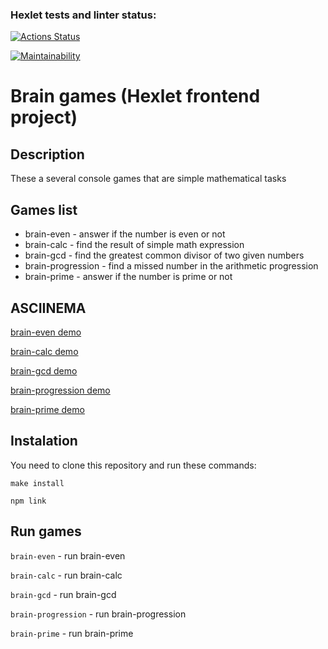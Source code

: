 ### Hexlet tests and linter status:
[![Actions Status](https://github.com/allburtseva/frontend-project-44/workflows/hexlet-check/badge.svg)](https://github.com/allburtseva/frontend-project-44/actions)

[![Maintainability](https://api.codeclimate.com/v1/badges/5268022f53e6d12a3aa7/maintainability)](https://codeclimate.com/github/allburtseva/frontend-project-44/maintainability)

# Brain games (Hexlet frontend project)
## Description
These a several console games that are simple mathematical tasks
## Games list
* brain-even - answer if the number is even or not
* brain-calc - find the result of simple math expression
* brain-gcd - find the greatest common divisor of two given numbers
* brain-progression - find a missed number in the arithmetic progression
* brain-prime - answer if the number is prime or not

## ASCIINEMA
[brain-even demo](https://asciinema.org/a/sNkZyxBLw7veYKuDCf5wAiMy9/ "brain-even")

[brain-calc demo](https://asciinema.org/a/3TvCcCE3TCZQzuAYM67KmAfag/ "brain-calc")

[brain-gcd demo](https://asciinema.org/a/zfoGifePWsxDx0syitK9vZswf/ "brain-gcd")

[brain-progression demo](https://asciinema.org/a/RKOqELYzec7gaEn50TxjDYcDH/ "brain-progression")

[brain-prime demo](https://asciinema.org/a/yn34TpRAjqh42F8koMZZBJR7p/ "brain-prime")

## Instalation
You need to clone this repository and run these commands:

`make install`
  
`npm link`
  
## Run games

`brain-even` - run brain-even

`brain-calc` - run brain-calc 

`brain-gcd` - run brain-gcd

`brain-progression` - run brain-progression

`brain-prime` - run brain-prime

